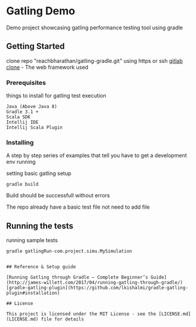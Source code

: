 # Gatling Demo

Demo project showcasing gatling performance testing tool using gradle


## Getting Started

clone repo "reachbharathan/gatling-gradle.git" using https or ssh
[gitlab clone](https://docs.gitlab.com/ee/gitlab-basics/command-line-commands.html) - The web framework used

### Prerequisites

things to install for gatling test execution

```
Java (Above Java 8)
Gradle 3.1 +
Scala SDK
Intellij IDE
Intellij Scala Plugin
```

### Installing

A step by step series of examples that tell you have to get a development env running

setting basic gatling setup

```
gradle build
```
Build should be successfull without errors

The repo already have a basic test file not need to add file

## Running the tests

running sample tests

```
gradle gatlingRun-com.project.simu.MySimulation


## Reference & Setup guide

[Running Gatling through Gradle – Complete Beginner’s Guide](http://james-willett.com/2017/04/running-gatling-through-gradle/)
[gradle-gatling-plugin](https://github.com/lkishalmi/gradle-gatling-plugin#installation)

## License

This project is licensed under the MIT License - see the [LICENSE.md](LICENSE.md) file for details
